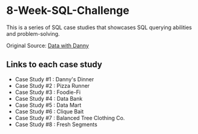 # 8-Week-SQL-Challenge

This is a series of SQL case studies that showcases SQL querying abilities and problem-solving. 

Original Source: [Data with Danny](https://8weeksqlchallenge.com/)

## Links to each case study
- Case Study #1 : Danny's Dinner
- Case Study #2 : Pizza Runner
- Case Study #3 : Foodie-Fi
- Case Study #4 : Data Bank
- Case Study #5 : Data Mart
- Case Study #6 : Clique Bait
- Case Study #7 : Balanced Tree Clothing Co.
- Case Study #8 : Fresh Segments
